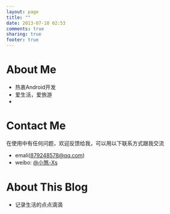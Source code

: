 ```yaml
---
layout: page
title: ""
date: 2013-07-10 02:53
comments: true
sharing: true
footer: true
---
```

# About Me
* 热衷Android开发
* 爱生活，爱旅游
* 



# Contact Me
在使用中有任何问题，欢迎反馈给我，可以用以下联系方式跟我交流

* emali(879248578@qq.com)
* weibo: [@小煞-Xs](http://weibo.com/acexs)



# About This Blog
* 记录生活的点点滴滴
